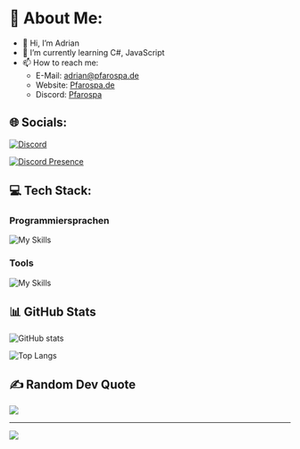 # 💫 About Me:

- 👋 Hi, I’m Adrian
- 🌱 I’m currently learning C#, JavaScript
- 📫 How to reach me:
    - E-Mail: [adrian@pfarospa.de](mailto:adrian@pfarospa.de)
    - Website: [Pfarospa.de](https://pfarospa.de)
    - Discord: [Pfarospa](https://discordapp.com/users/833639587204169759)

## 🌐 Socials:

[![Discord](https://img.shields.io/badge/Discord-%237289DA.svg?logo=discord&logoColor=white)](https://discordapp.com/users/833639587204169759)

[![Discord Presence](https://lanyard.cnrad.dev/api/833639587204169759)](https://discord.com/users/833639587204169759)

## 💻 Tech Stack:

### Programmiersprachen
![My Skills](https://skillicons.dev/icons?i=html,css,js,cs,py,)


### Tools
![My Skills](https://skillicons.dev/icons?i=rider,webstorm,idea,pycharm,vscode,cloudflare,github,discord,figma )


## 📊 GitHub Stats

![GitHub stats](https://github-readme-stats.vercel.app/api?username=pfarospa&show_icons=true&theme=tokyonight)

![Top Langs](https://github-readme-streak-stats.herokuapp.com/?user=pfarospa&layout=compact&theme=tokyonight)


## ✍️ Random Dev Quote
![](https://quotes-github-readme.vercel.app/api?type=horizontal&theme=radical)

---
[![](https://visitcount.itsvg.in/api?id=pharospa&icon=0&color=0)](https://visitcount.itsvg.in)
